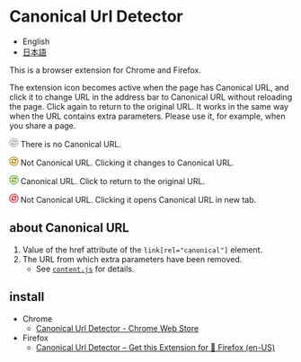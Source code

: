 # Canonical Url Detector

- English
- [日本語](https://github.com/irok/CanonicalUrlDetector/blob/master/README.ja.md)

This is a browser extension for Chrome and Firefox.

The extension icon becomes active when the page has Canonical URL, and click it to change URL in the address bar to Canonical URL without reloading the page. Click again to return to the original URL.
It works in the same way when the URL contains extra parameters.
Please use it, for example, when you share a page.

<img src="https://raw.githubusercontent.com/irok/CanonicalUrlDetector/master/img/disabled-icon.png" width="16"/> There is no Canonical URL.

<img src="https://raw.githubusercontent.com/irok/CanonicalUrlDetector/master/img/icon-original.png" width="16"/> Not Canonical URL. Clicking it changes to Canonical URL.

<img src="https://raw.githubusercontent.com/irok/CanonicalUrlDetector/master/img/icon-canonical.png" width="16"/> Canonical URL. Click to return to the original URL.

<img src="https://raw.githubusercontent.com/irok/CanonicalUrlDetector/master/img/icon-otherOrigin.png" width="16"/> Not Canonical URL. Clicking it opens Canonical URL in new tab.

## about Canonical URL

1. Value of the href attribute of the `link[rel="canonical"]` element.
2. The URL from which extra parameters have been removed.
    * See [`content.js`](https://github.com/irok/CanonicalUrlDetector/blob/master/content.js) for details.

## install
* Chrome
    * [Canonical Url Detector - Chrome Web Store](https://chrome.google.com/webstore/detail/canonical-url-detector/dcbmeicnoejpldipejlefojiiebhogij)
* Firefox
    * [Canonical Url Detector – Get this Extension for 🦊 Firefox (en-US)](https://addons.mozilla.org/en-US/firefox/addon/canonical-url-detector/)
